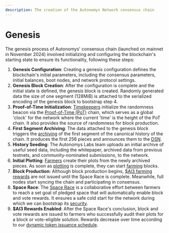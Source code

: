```yaml
---
description: The creation of the Autonomys Network consensus chain
---
```


# Genesis

The genesis process of Autonomys' consensus chain (launched on mainnet in November 2024) involved initializing and configuring the blockchain's starting state to ensure its functionality, following these steps:

1. **Genesis Configuration**: Creating a genesis configuration defines the blockchain's initial parameters, including the consensus parameters, initial balances, boot nodes, and network protocol settings.
2. **Genesis Block Creation**: After the configuration is complete and the initial state is defined, the genesis block is created. Randomly generated data the size of one segment (128MiB) is attached to the serialized encoding of the genesis block to bootstrap step 4.
3. **Proof-of-Time Initialization**: [Timekeepers](../network-architecture.md) initialize the randomness beacon via the [Proof-of-Time (PoT)](proof-of-time.md) chain, which serves as a global 'clock' for the network where the current 'time' is the height of the PoT chain. It also provides the source of randomness for block production.
4. **First Segment Archiving**: The data attached to the genesis block triggers the [archiving](proof-of-archival-storage/archiving.md) of the first segment of the canonical history of the chain. It produces the first 256 pieces and announces them to the [DSN](../distributed-storage-network.md).
5. **History Seeding**: The Autonomys Labs team uploads an initial archive of useful seed data, including the whitepaper, archived data from previous testnets, and community-nominated submissions, to the network.
6. **Initial Plotting**: [Farmers](../network-architecture.md) create their plots from the newly archived pieces. As soon as [plotting](proof-of-archival-storage/plotting.md) is complete, they can start [farming](proof-of-archival-storage/farming.md) blocks.
7. **Block Production**: Although block production begins, [$AI3 farming rewards](../rewards-and-fees/) are not issued until the Space Race is complete. Meanwhile, full nodes start syncing the chain and participating in consensus.
8. **Space Race**: The [Space Race](https://www.autonomys.xyz/post/announcing-the-autonomys-mainnet-launch-space-race) is a collaborative effort between farmers to reach a set goal of pledged space that will automatically enable block and vote rewards. It ensures a safe cold start for the network during which we can bootstrap its [security](security.md).
9. **$AI3 Rewards Enabled**: After the Space Race's conclusion, block and vote rewards are issued to farmers who successfully audit their plots for a block or vote-eligible solution. Rewards decrease over time according to our [dynamic token issuance schedule](https://www.autonomys.xyz/post/from-space-race-to-long-tail-crafting-a-sustainable-token-issuance-model-for-a-resilient-autonomys-network).
